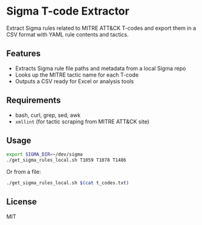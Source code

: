 # Sigma T-code Extractor

Extract Sigma rules related to MITRE ATT&CK T-codes and export them in a CSV format with YAML rule contents and tactics.

## Features

- Extracts Sigma rule file paths and metadata from a local Sigma repo
- Looks up the MITRE tactic name for each T-code
- Outputs a CSV ready for Excel or analysis tools

## Requirements

- bash, curl, grep, sed, awk
- `xmllint` (for tactic scraping from MITRE ATT&CK site)

## Usage

```bash
export SIGMA_DIR=~/dev/sigma
./get_sigma_rules_local.sh T1059 T1078 T1486
```

Or from a file:

```bash
./get_sigma_rules_local.sh $(cat t_codes.txt)
```

## License

MIT
